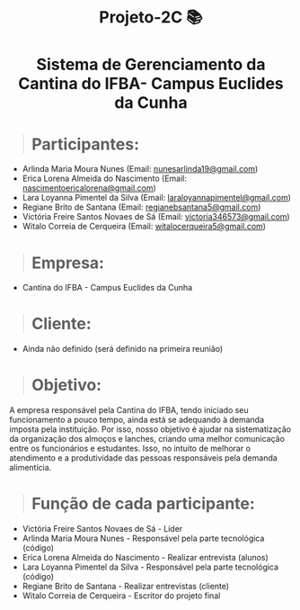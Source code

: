 <h1 align="center"> Projeto-2C 📚 </h1>
<h1 align="center"> Sistema de Gerenciamento da Cantina do IFBA- Campus Euclides da Cunha </h1>
					 
> # Participantes:

+ Arlinda Maria Moura Nunes (Email: nunesarlinda19@gmail.com)
+ Erica Lorena Almeida do Nascimento (Email: nascimentoericalorena@gmail.com)
+ Lara Loyanna Pimentel da Silva (Email: laraloyannapimentel@gmail.com)
+ Regiane Brito de Santana (Email: regianebsantana5@gmail.com)
+ Victória Freire Santos Novaes de Sá (Email: victoria346573@gmail.com)
+ Witalo Correia de Cerqueira (Email: witalocerqueira5@gmail.com)



> # Empresa: 

+ Cantina do IFBA - Campus Euclides da Cunha 



> # Cliente: 

+ Ainda não definido (será definido na primeira reunião)



> # Objetivo:
 
A empresa responsável pela Cantina do IFBA, tendo iniciado seu funcionamento a pouco tempo, ainda está se adequando à demanda imposta pela instituição. Por isso, nosso objetivo é ajudar na sistematização da organização dos almoços e lanches, criando uma melhor comunicação entre os funcionários e estudantes. Isso, no intuito de melhorar o atendimento e a produtividade das pessoas responsáveis pela demanda alimentícia.
     


> # Função de cada participante: 

+ Victória Freire Santos Novaes de Sá - Líder
+ Arlinda Maria Moura Nunes - Responsável pela parte tecnológica (código)
+ Erica Lorena Almeida do Nascimento - Realizar entrevista (alunos) 
+ Lara Loyanna Pimentel da Silva - Responsável pela parte tecnológica (código)
+ Regiane Brito de Santana - Realizar entrevistas (cliente)
+ Witalo Correia de Cerqueira - Escritor do projeto final
	 




